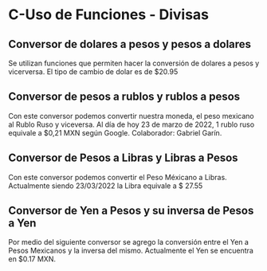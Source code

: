 # C-Uso de Funciones - Divisas

## Conversor de dolares a pesos y pesos a dolares
Se utilizan funciones que permiten hacer la conversión de dolares a pesos y vicerversa. El tipo de cambio de dolar es de $20.95

## Conversor de pesos a rublos y rublos a pesos
Con este conversor podemos convertir nuestra moneda, el peso mexicano al Rublo Ruso y viceversa. Al día de hoy 23 de marzo de 2022, 1 rublo ruso equivale a $0,21 MXN según Google. Colaborador: Gabriel Garín.

## Conversor de Pesos a Libras y Libras a Pesos
Con este conversor podemos convertir el Peso Méxicano a Libras. Actualmente siendo 23/03/2022 la Libra equivale a $ 27.55

## Conversor de Yen a Pesos y su inversa de Pesos a Yen
Por medio del siguiente conversor se agrego la conversión entre el Yen a Pesos Mexicanos y la inversa del mismo. Actualmente el Yen se encuentra en $0.17 MXN.
